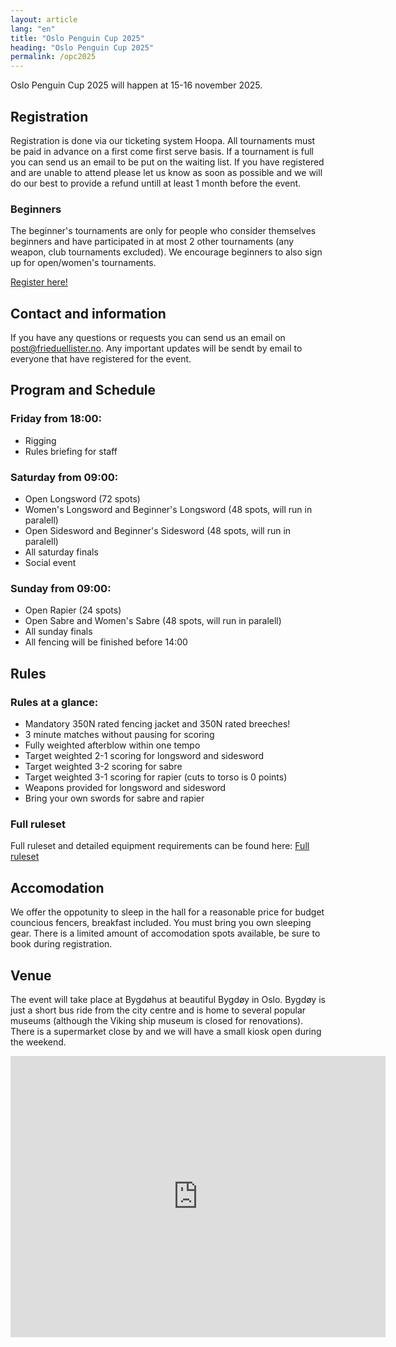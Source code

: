 ```yaml
---
layout: article
lang: "en"
title: "Oslo Penguin Cup 2025"
heading: "Oslo Penguin Cup 2025"
permalink: /opc2025
---
```


Oslo Penguin Cup 2025 will happen at 15-16 november 2025.

## Registration

Registration is done via our ticketing system Hoopa. All tournaments must be paid in advance on a first come first serve basis. If a tournament is full you can send us an email to be put on the waiting list. If you have registered and are unable to attend please let us know as soon as possible and we will do our best to provide a refund untill at least 1 month before the event.

### Beginners

The beginner's tournaments are only for people who consider themselves beginners and have participated in at most 2 other tournaments (any weapon, club tournaments excluded). We encourage beginners to also sign up for open/women's tournaments.

<p class="center-text">
    <a class="button-link" href= "https://oslopenguincup.hoopla.no/event/oslo-penguin-cup-2025">Register here!</a>
</p>

## Contact and information

If you have any questions or requests you can send us an email on post@frieduellister.no. Any important updates will be sendt by email to everyone that have registered for the event.

## Program and Schedule

### Friday from 18:00:

- Rigging
- Rules briefing for staff

### Saturday from 09:00:

- Open Longsword (72 spots)
- Women's Longsword and Beginner's Longsword (48 spots, will run in paralell)
- Open Sidesword and Beginner's Sidesword (48 spots, will run in paralell)
- All saturday finals
- Social event

### Sunday from 09:00:

- Open Rapier (24 spots)
- Open Sabre and Women's Sabre (48 spots, will run in paralell)
- All sunday finals
- All fencing will be finished before 14:00

## Rules

### Rules at a glance:

- Mandatory 350N rated fencing jacket and 350N rated breeches!
- 3 minute matches without pausing for scoring
- Fully weighted afterblow within one tempo
- Target weighted 2-1 scoring for longsword and sidesword
- Target weighted 3-2 scoring for sabre
- Target weighted 3-1 scoring for rapier (cuts to torso is 0 points)
- Weapons provided for longsword and sidesword
- Bring your own swords for sabre and rapier

### Full ruleset

Full ruleset and detailed equipment requirements can be found here: [Full ruleset](https://docs.google.com/document/d/1JQIHl2JtZRom-arHUf2H9_dRv1Lg237wIsR0U_Z1-UE)

## Accomodation

We offer the oppotunity to sleep in the hall for a reasonable price for budget councious fencers, breakfast included. You must bring you own sleeping gear. There is a limited amount of accomodation spots available, be sure to book during registration.

## Venue

The event will take place at Bygdøhus at beautiful Bygdøy in Oslo. Bygdøy is just a short bus ride from the city centre and is home to several popular museums (although the Viking ship museum is closed for renovations). There is a supermarket close by and we will have a small kiosk open during the weekend.

<iframe width="600" height="450" style="border:0;" allowfullscreen="" loading="lazy" referrerpolicy="no-referrer-when-downgrade" 
src="https://www.google.com/maps/embed?pb=!1m18!1m12!1m3!1d2001.358828311282!2d10.679248713095983!3d59.902424564910994!2m3!1f0!2f0!3f0!3m2!1i1024!2i768!4f13.1!3m3!1m2!1s0x46416c38859d14b5%3A0xb4532ecf0a8e62d4!2sHuk%20Aveny%2045%2C%200287%20Oslo!5e0!3m2!1sno!2sno!4v1751710019569!5m2!1sno!2sno" ></iframe>

